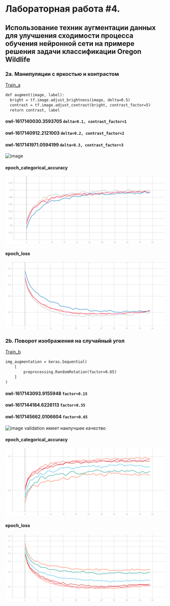 # Лабораторная работа #4.
## Использование техник аугментации данных для улучшения сходимости процесса обучения нейронной сети на примере решения задачи классификации Oregon Wildlife
### 2a. Манипуляции с яркостью и контрастом
[Train_a](https://github.com/NikitaShulgan/Laba4/blob/main/train_a.py)
```
def augment(image, label):
  bright = tf.image.adjust_brightness(image, delta=0.5)
  contrast = tf.image.adjust_contrast(bright, contrast_factor=5)
  return contrast, label
```
#### owl-1617140030.3593705 ```delta=0.1, contrast_factor=1 ```
#### owl-1617140912.2121003 ```delta=0.2, contrast_factor=2 ```
#### owl-1617141971.0594199 ```delta=0.3, contrast_factor=3 ```

![image](https://user-images.githubusercontent.com/80168174/113075389-7dd36680-91d5-11eb-91b8-b0bf748f9531.png)


#### epoch_categorical_accuracy
<img src="https://raw.githubusercontent.com/NikitaShulgan/Laba4/main/For_Readme/a_epoch_categorical_accuracy.svg">

#### epoch_loss
<img src="https://raw.githubusercontent.com/NikitaShulgan/Laba4/main/For_Readme/a_epoch_loss.svg">

### 2b. Поворот изображения на случайный угол
[Train_b](https://github.com/NikitaShulgan/Laba4/blob/main/train_b.py)
```
img_augmentation = keras.Sequential(
    [
        preprocessing.RandomRotation(factor=0.65)
    ]
)
```

#### owl-1617143093.9155948 ``` factor=0.15 ```
#### owl-1617144184.6226113 ``` factor=0.35 ```
#### owl-1617145662.0106604 ``` factor=0.65 ```

![image](https://user-images.githubusercontent.com/80168174/113076081-fe469700-91d6-11eb-86c2-1dbefb4ec722.png)
validation имеет наилучшее качество

#### epoch_categorical_accuracy
<img src="https://raw.githubusercontent.com/NikitaShulgan/Laba4/main/For_Readme/b_epoch_categorical_accuracy.svg">

#### epoch_loss
<img src="https://raw.githubusercontent.com/NikitaShulgan/Laba4/main/For_Readme/b_epoch_loss.svg">
